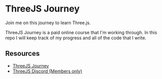 # ThreeJS Journey

Join me on this journey to learn Three.js.

ThreeJS Journey is a paid online course that I'm working through.
In this repo I will keep track of my progress and all of the code that I write.

## Resources

* [ThreeJS Journey](https://threejs-journey.com/)
* [ThreeJS Discord (Members only)](https://discord.com/channels/754266029475233803/754272681226010674)
